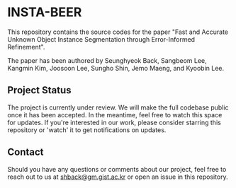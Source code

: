 # INSTA-BEER

This repository contains the source codes for the paper "Fast and Accurate Unknown Object Instance Segmentation through Error-Informed Refinement". 

The paper has been authored by Seunghyeok Back, Sangbeom Lee, Kangmin Kim, Joosoon Lee, Sungho Shin, Jemo Maeng, and Kyoobin Lee.

## Project Status

The project is currently under review. We will make the full codebase public once it has been accepted. In the meantime, feel free to watch this space for updates. If you're interested in our work, please consider starring this repository or 'watch' it to get notifications on updates.

## Contact

Should you have any questions or comments about our project, feel free to reach out to us at <shback@gm.gist.ac.kr> or open an issue in this repository.

